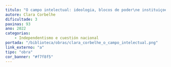 ```yaml
---
titulo: "O campo intelectual: ideologia, blocos de poder\ne instituiçoes na Galiza"
autore: Clara Corbelhe
dificultade: 3
paxinas: 93
ano: 2022
categorias:
    - Independentismo e cuestión nacional
portada: "/biblioteca/obras/clara_corbelhe_o_campo_intelectual.png"
link_externo: "a"
tipo: "obra"
cor_banner: "#f7f8f5"
---
```

